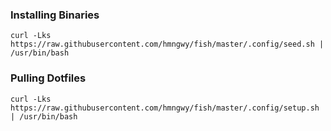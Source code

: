 ### Installing Binaries
```
curl -Lks https://raw.githubusercontent.com/hmngwy/fish/master/.config/seed.sh | /usr/bin/bash
```

### Pulling Dotfiles 
```
curl -Lks https://raw.githubusercontent.com/hmngwy/fish/master/.config/setup.sh | /usr/bin/bash
```
